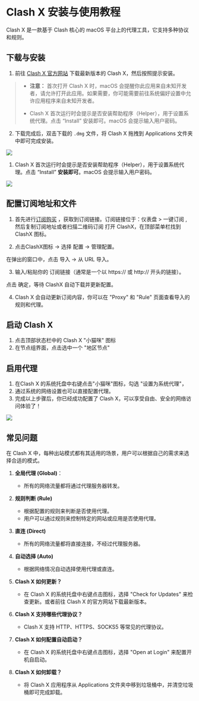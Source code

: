 # **Clash X 安装与使用教程**

Clash X 是一款基于 Clash 核心的 macOS 平台上的代理工具，它支持多种协议和规则。

## **下载与安装**

1. 前往 [Clash X 官方网站](https://github.com/yichengchen/clashX/releases) 下载最新版本的 Clash X，然后按照提示安装。

>    *   **注意：** 首次打开 Clash X 时，macOS 会提醒你此应用来自未知开发者，请允许打开此应用。如果需要，你可能需要前往系统偏好设置中允许应用程序来自未知开发者。
>        
>    *   Clash X 首次运行时会提示是否安装帮助程序（Helper），用于设置系统代理。点击 “Install” 安装即可。macOS 会提示输入用户密码。
        
2.  下载完成后，双击下载的 `.dmg` 文件，将 Clash X 拖拽到 Applications 文件夹中即可完成安装。
    
![](https://yunqijpg.oss-cn-hongkong.aliyuncs.com/c1.jpg)

1.  Clash X 首次运行时会提示是否安装帮助程序（Helper），用于设置系统代理。点击 “Install” **安装即可**。macOS 会提示输入用户密码。

![](https://yunqijpg.oss-cn-hongkong.aliyuncs.com/C2.jpg)

## **配置订阅地址和文件**

1. 首先进行[订阅购买](https://shortlink.20250812.xyz/1) ，获取到订阅链接。订阅链接位于：仪表盘 > 一键订阅 , 然后复制订阅地址或者扫描二维码订阅
打开 ClashX，在顶部菜单栏找到 ClashX 图标。

2. 点击ClashX图标 → 选择 配置 → 管理配置。

在弹出的窗口中，点击 导入 → 从 URL 导入。

3. 输入/粘贴你的 订阅链接（通常是一个以 https:// 或 http:// 开头的链接）。

点击 确定，等待 ClashX 自动下载并更新配置。

4.  Clash X 会自动更新订阅内容，你可以在 "Proxy" 和 "Rule" 页面查看导入的规则和代理。

## **启动 Clash X**

1.  点击顶部状态栏中的 Clash X "小猫咪" 图标
2.  在节点组界面，点击选中一个 "地区节点"

## **启用代理**

1.  在Clash X 的系统托盘中右键点击"小猫咪"图标，勾选 "设置为系统代理"，
2.  通过系统的网络设置也可以直接配置代理。
3.  完成以上步骤后，你已经成功配置了 Clash X，可以享受自由、安全的网络访问体验了！

![](https://yunqijpg.oss-cn-hongkong.aliyuncs.com/c6.jpg)

## **常见问题**

在 Clash X 中，每种出站模式都有其适用的场景，用户可以根据自己的需求来选择合适的模式。

1.  **全局代理 (Global)**：
    
    *   所有的网络流量都将通过代理服务器转发。
2.  **规则判断 (Rule)**
    
    *   根据配置的规则来判断是否使用代理。
    *   用户可以通过规则来控制特定的网站或应用是否使用代理。
3.  **直连 (Direct)**
    
    *   所有的网络流量都将直接连接，不经过代理服务器。
4.  **自动选择 (Auto)**
    
    *   根据网络情况自动选择使用代理或直连。
5.  **Clash X 如何更新？**
    
    *   在 Clash X 的系统托盘中右键点击图标，选择 "Check for Updates" 来检查更新。或者前往 Clash X 的官方网站下载最新版本。
6.  **Clash X 支持哪些代理协议？**
    
    *   Clash X 支持 HTTP、HTTPS、SOCKS5 等常见的代理协议。
7.  **Clash X 如何配置自动启动？**
    
    *   在 Clash X 的系统托盘中右键点击图标，选择 "Open at Login" 来配置开机自启动。
8.  **Clash X 如何卸载？**
    
    *   将 Clash X 应用程序从 Applications 文件夹中移到垃圾桶中，并清空垃圾桶即可完成卸载。
